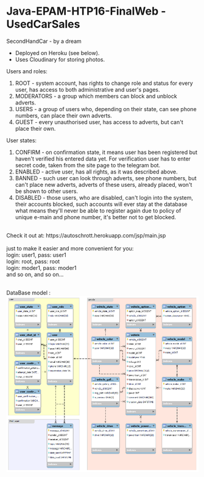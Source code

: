 # Java-EPAM-HTP16-FinalWeb - UsedCarSales

SecondHandCar - by a dream

- Deployed on Heroku (see below).
- Uses Cloudinary for storing photos.

Users and roles:
1. ROOT - system account, has rights to change role and status for every user, has access to both administrative and user's pages.
2. MODERATORS - a group which members can block and unblock adverts.
3. USERS - a group of users who, depending on their state, can see phone numbers, can place their own adverts.
4. GUEST - every unauthorised user, has access to adverts, but can't place their own.

User states:
1. CONFIRM - on confirmation state, it means user has been registered but haven't verified his entered data yet. For verification user has to enter secret code, taken from the site page to the telegram bot.
2. ENABLED - active user, has all rights, as it was described above.
3. BANNED - such user can look through adverts, see phone numbers, but can't place new adverts, adverts of these users, already placed, won't be shown to other users.
4. DISABLED - those users, who are disabled, can't login into the system, their accounts blocked, such accounts will ever stay at the database what means they'll never be able to register again due to policy of unique e-main and phone number, it's better not to get blocked.

<br>
Check it out at: 
https://autoschrott.herokuapp.com/jsp/main.jsp
<br>
<br>
just to make it easier and more convenient for you:<br>
login: user1, pass: user1<br>
login: root, pass: root<br>
login: moder1, pass: moder1<br>
and so on, and so on...
<br>
<br>

DataBase model :
<img src="/src/main/resources/db_model.png" alt="database model">
